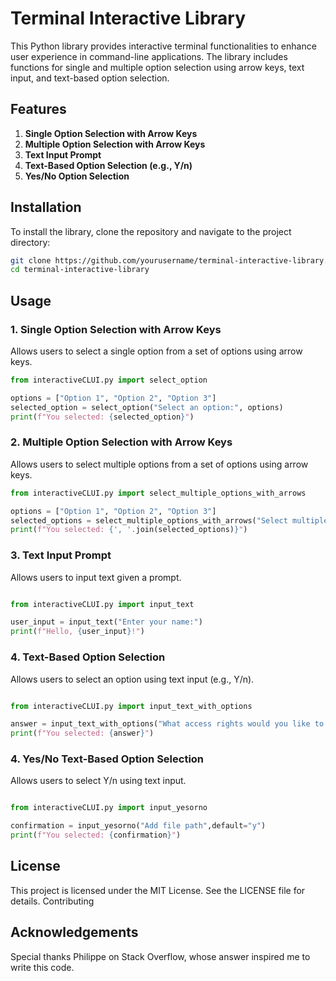 # Terminal Interactive Library

This Python library provides interactive terminal functionalities to enhance user experience in command-line applications. The library includes functions for single and multiple option selection using arrow keys, text input, and text-based option selection.

## Features

1. **Single Option Selection with Arrow Keys**
2. **Multiple Option Selection with Arrow Keys**
3. **Text Input Prompt**
4. **Text-Based Option Selection (e.g., Y/n)**
5. **Yes/No Option Selection**

## Installation

To install the library, clone the repository and navigate to the project directory:

```sh
git clone https://github.com/yourusername/terminal-interactive-library.git
cd terminal-interactive-library
```

## Usage
### 1. Single Option Selection with Arrow Keys

Allows users to select a single option from a set of options using arrow keys.

```python
from interactiveCLUI.py import select_option

options = ["Option 1", "Option 2", "Option 3"]
selected_option = select_option("Select an option:", options)
print(f"You selected: {selected_option}")
```


### 2. Multiple Option Selection with Arrow Keys

Allows users to select multiple options from a set of options using arrow keys.

```python
from interactiveCLUI.py import select_multiple_options_with_arrows

options = ["Option 1", "Option 2", "Option 3"]
selected_options = select_multiple_options_with_arrows("Select multiple options:", options)
print(f"You selected: {', '.join(selected_options)}")
```

### 3. Text Input Prompt

Allows users to input text given a prompt.

```python

from interactiveCLUI.py import input_text

user_input = input_text("Enter your name:")
print(f"Hello, {user_input}!")
```

### 4. Text-Based Option Selection

Allows users to select an option using text input (e.g., Y/n).

```python

from interactiveCLUI.py import input_text_with_options

answer = input_text_with_options("What access rights would you like to give ",options="rwxh",default="r")
print(f"You selected: {answer}")
```
### 4. Yes/No Text-Based Option Selection

Allows users to select Y/n using text input.

```python

from interactiveCLUI.py import input_yesorno

confirmation = input_yesorno("Add file path",default="y")
print(f"You selected: {confirmation}")
```


## License

This project is licensed under the MIT License. See the LICENSE file for details.
Contributing

## Acknowledgements

Special thanks Philippe on Stack Overflow, whose answer inspired me to write this code.
